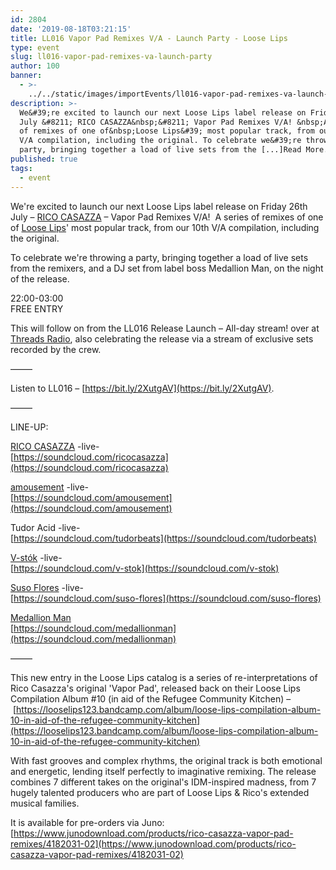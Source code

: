 ```yaml
---
id: 2804
date: '2019-08-18T03:21:15'
title: LL016 Vapor Pad Remixes V/A - Launch Party - Loose Lips
type: event
slug: ll016-vapor-pad-remixes-va-launch-party
author: 100
banner:
  - >-
    ../../static/images/importEvents/ll016-vapor-pad-remixes-va-launch-party/image2804.jpeg
description: >-
  We&#39;re excited to launch our next Loose Lips label release on Friday 26th
  July &#8211; RICO CASAZZA&nbsp;&#8211; Vapor Pad Remixes V/A! &nbsp;A series
  of remixes of one of&nbsp;Loose Lips&#39; most popular track, from our 10th
  V/A compilation, including the original. To celebrate we&#39;re throwing a
  party, bringing together a load of live sets from the [...]Read More...
published: true
tags:
  - event
---
```

We're excited to launch our next Loose Lips label release on Friday 26th July – [RICO CASAZZA](https://www.facebook.com/ricocasazzamusic/) – Vapor Pad Remixes V/A!  A series of remixes of one of [Loose Lips](https://www.facebook.com/LooseLips123/)' most popular track, from our 10th V/A compilation, including the original.

To celebrate we're throwing a party, bringing together a load of live sets from the remixers, and a DJ set from label boss Medallion Man, on the night of the release.

22:00-03:00  
FREE ENTRY

This will follow on from the LL016 Release Launch – All-day stream! over at [Threads Radio](https://www.facebook.com/threadsradio/), also celebrating the release via a stream of exclusive sets recorded by the crew.

——–

Listen to LL016 – [](https://bit.ly/2XutgAV?fbclid=IwAR0gtvccJMQmzLQWH_pNeBYDibfkXuDDyiOLSr7uUmtmBy2WBLX8rlxB6e4)[https://bit.ly/2XutgAV](https://bit.ly/2XutgAV).

——–

LINE-UP:

[RICO CASAZZA](https://www.facebook.com/ricocasazzamusic/) -live-  
[](https://l.facebook.com/l.php?u=https%3A%2F%2Fsoundcloud.com%2Fricocasazza%3Ffbclid%3DIwAR2xCf7uUl4eiSZbgKgCIe7JJqnQPHkio8hOM5AiHLKqrdhjnrrI_ZEGrRk&h=AT05PWTs10AxvHTGYsMckiTsveQ9n7lNMmOsdb5AQi4wpH0JURV7tds7tCQl5B8DJeKL7r5tb1wIQbUFuIlCQ2zfuWHzK7ZYIB3PTernPxGHzI2D0nJfGn4Pb7CBC-xR3BzbS2U)[https://soundcloud.com/ricocasazza](https://soundcloud.com/ricocasazza)

[amousement](https://www.facebook.com/amsmnt/) -live-  
[](https://l.facebook.com/l.php?u=https%3A%2F%2Fsoundcloud.com%2Famousement%3Ffbclid%3DIwAR3ReqV50jvLF53b6lMcSUe4_NCJk3GC9KIkEU3EN_z65l5U66GkvAGFXTk&h=AT0m3-DOLV_kLy9-g84r9TTPPUWtKQBhHHbWmWUkv1Nt8EsTliu7T6uIx_hEeol_7QGmm1yytQgZj-bSmn09M4K5wq3OEu8B2DHOsHjV4P9tyJCtetcRugdMTbF1lIlrr2trf6Q)[https://soundcloud.com/amousement](https://soundcloud.com/amousement)

Tudor Acid -live-  
[](https://l.facebook.com/l.php?u=https%3A%2F%2Fsoundcloud.com%2Ftudorbeats%3Ffbclid%3DIwAR3hrcoGe-CcIjXe7kMXaeGD6d3VyHFjhTNvEg38AGi4qg6EHLM-jQgSlxs&h=AT1DQ3Hg3nEh3kpwwPagCVm8WtXRTH6tSbkXCq8lk6wdB9KXD5yb4bW2__kX802ewj4Pe3at8JFp0KGL21ZBMMIiHTf53rVeRWk1xsoAQ6p6yF19fQW9PiRJgybG6BuC3P3qcow)[https://soundcloud.com/tudorbeats](https://soundcloud.com/tudorbeats)

[V-stók](https://www.facebook.com/vstok/) -live-  
[](https://l.facebook.com/l.php?u=https%3A%2F%2Fsoundcloud.com%2Fv-stok%3Ffbclid%3DIwAR3-Kh4KWsPqFYsXH1rkny29Q3AzovtNDM5eFDDFoBlu9YLKfJ30LBj7O98&h=AT0qJ6-rn9OJ09jUiDjNlbx3YS9nzEXJWeDdCaTxe_csZCjyvEMJf_coIB7TUPxiiPkhAgc98RXDKjwCr2DixBdpiN2kjcXa57dhz0lL70IEuERmivH7Sbt6Lfl8x9XRZ34a69M)[https://soundcloud.com/v-stok](https://soundcloud.com/v-stok)

[Suso Flores](https://www.facebook.com/susoflores/) -live-  
[](https://l.facebook.com/l.php?u=https%3A%2F%2Fsoundcloud.com%2Fsuso-flores%3Ffbclid%3DIwAR3zVgB3OCfRMS-eT61tAKHIqWcFnO8y-zMQ1B-905zAwZ5PKYHNFkSKOjw&h=AT317nakB3FT486ZNnZc2ZEKgSia-USDWBZDSKgtDIZRwK_RjaHAwK8bK6LFudE6WDwWddKkL7nYn8nWJFPpMhDlBQY0ypcO--4NIVoPNxv68pGRJ63DSt4vQXHebEx1CyQ71p8)[https://soundcloud.com/suso-flores](https://soundcloud.com/suso-flores)

[Medallion Man](https://www.facebook.com/medallionmanmusic/)  
[](https://l.facebook.com/l.php?u=https%3A%2F%2Fsoundcloud.com%2Fmedallionman%3Ffbclid%3DIwAR0FGNIQtORw1gW5We6HNzXzGSdDOSxIiK_3KosFbA-EbWc482Z1ZRblYmY&h=AT0XUBWakwXUX1vSdKorUl7ZN82GIeE85GE6UxNnj_syFoLscMIDGopHSVQz4yJ4zl-WXswIXiGeJRITsx2P7ZfKlY7sPTCOHqiVItz7aPfHIx2htbO0D2KZCPcX-JOyAlKyaxg)[https://soundcloud.com/medallionman](https://soundcloud.com/medallionman)

——–

This new entry in the Loose Lips catalog is a series of re-interpretations of Rico Casazza's original 'Vapor Pad', released back on their Loose Lips Compilation Album #10 (in aid of the Refugee Community Kitchen) – [](https://looselips123.bandcamp.com/album/loose-lips-compilation-album-10-in-aid-of-the-refugee-community-kitchen?fbclid=IwAR3v4EudJAKx0p2FsGtejfqbn0fHA3xQ8HlyrTGLWM1N9cKfDGz1R9TBgr4)[https://looselips123.bandcamp.com/album/loose-lips-compilation-album-10-in-aid-of-the-refugee-community-kitchen](https://looselips123.bandcamp.com/album/loose-lips-compilation-album-10-in-aid-of-the-refugee-community-kitchen)

With fast grooves and complex rhythms, the original track is both emotional and energetic, lending itself perfectly to imaginative remixing. The release combines 7 different takes on the original's IDM-inspired madness, from 7 hugely talented producers who are part of Loose Lips & Rico's extended musical families.

It is available for pre-orders via Juno:  
[](https://www.junodownload.com/products/rico-casazza-vapor-pad-remixes/4182031-02?fbclid=IwAR3zVgB3OCfRMS-eT61tAKHIqWcFnO8y-zMQ1B-905zAwZ5PKYHNFkSKOjw)[https://www.junodownload.com/products/rico-casazza-vapor-pad-remixes/4182031-02](https://www.junodownload.com/products/rico-casazza-vapor-pad-remixes/4182031-02)